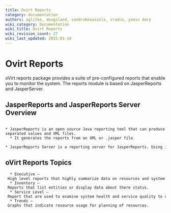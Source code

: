 ```yaml
---
title: Ovirt Reports
category: documentation
authors: aglitke, dougsland, sandrobonazzola, sradco, yaniv dary
wiki_category: Documentation
wiki_title: Ovirt Reports
wiki_revision_count: 27
wiki_last_updated: 2015-01-14
---
```


# Ovirt Reports

oVirt reports package provides a suite of pre-configured reports that enable you to monitor the system. The reports module is based on JasperReports and JasperServer.

## JasperReports and JasperReports Server Overview

      * JasperReports is an open source Java reporting tool that can produce reports and export them to PDF, HTML, Microsoft Excel, RTF, ODT, Comma-separated values and XML files.
      * It generates the reports from an XML or .jasper file.
      * JasperReports Server is a reporting server for JasperReports. Using it you can generate, organize, secure and deliver interactive reports.

## oVirt Reports Topics

      * Executive – High level reports that highly summarize data on resources and system entities.
      * Inventory – Reports that list entities or display data about there status.
      * Service Level – Report that are used to examine system health and service quality to users.
      * Trends – Graphs that indicate resource usage for planning of resources.
